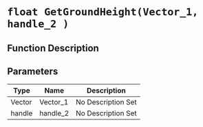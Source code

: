 # `float GetGroundHeight(Vector_1, handle_2 )`
## Function Description

## Parameters
Type|Name|Description
--|--|--
Vector|Vector_1|No Description Set
handle|handle_2|No Description Set
